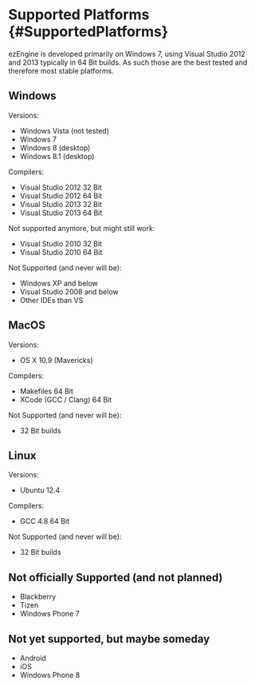 Supported Platforms {#SupportedPlatforms}
===================

ezEngine is developed primarily on Windows 7, using Visual Studio 2012 and 2013 typically in 64 Bit builds. As such those are the best tested and therefore most stable platforms.


Windows
-------

Versions:
  * Windows Vista (not tested)
  * Windows 7
  * Windows 8 (desktop)
  * Windows 8.1 (desktop)

Compilers:
  * Visual Studio 2012 32 Bit
  * Visual Studio 2012 64 Bit
  * Visual Studio 2013 32 Bit
  * Visual Studio 2013 64 Bit

Not supported anymore, but might still work:
  * Visual Studio 2010 32 Bit
  * Visual Studio 2010 64 Bit

Not Supported (and never will be):
  * Windows XP and below
  * Visual Studio 2008 and below
  * Other IDEs than VS

MacOS
-----

Versions:
  * OS X 10.9 (Mavericks)

Compilers:
  * Makefiles 64 Bit
  * XCode (GCC / Clang) 64 Bit

Not Supported (and never will be):
  * 32 Bit builds


Linux
-----

Versions:
  * Ubuntu 12.4

Compilers:
  * GCC 4.8 64 Bit

Not Supported (and never will be):
  * 32 Bit builds


Not officially Supported (and not planned)
------------------------------------------

  * Blackberry
  * Tizen
  * Windows Phone 7


Not yet supported, but maybe someday
------------------------------------
  * Android
  * iOS
  * Windows Phone 8
